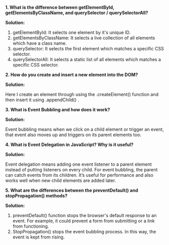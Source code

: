 **1. What is the difference between getElementById, getElementsByClassName, and querySelector / querySelectorAll?**

**Solution:**
  1. getElementById: It selects one element by it's unique ID. 
  2. getElementsByClassName: It selects a live collection of all elements which have a class name. 
  3. querySelector: It selects the first element which matches a specific CSS selector. 
  4. querySelectorAll: It selects a static list of all elements which matches a specific CSS selector.

**2. How do you create and insert a new element into the DOM?**

**Solution:**

  Here I create an element through using the .createElement() function and then insert it using .appendChild() .

**3. What is Event Bubbling and how does it work?**

**Solution:**

  Event bubbling means when we click on a child element or trigger an event, that event also moves up and triggers on its parent elements too.

**4. What is Event Delegation in JavaScript? Why is it useful?**

**Solution:**

  Event delegation means adding one event listener to a parent element instead of putting listeners on every child. For event bubbling, the parent can catch events from its children. It’s useful for performance and also works well when new child elements are added later.

**5. What are the differences between the preventDefault() and stopPropagation() methods?**

**Solution:**

  1. preventDefault() function stops the browser's default response to an event. For example, it could prevent a form from submitting or a link from functioning. 
  2. StopPropagation() stops the event bubbling process. In this way, the event is kept from rising.